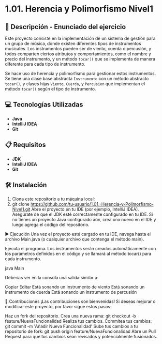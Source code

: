 # 1.01. Herencia y Polimorfismo Nivel1

## 📄 Descripción - Enunciado del ejercicio

Este proyecto consiste en la implementación de un sistema de gestión para un grupo de música, donde existen diferentes tipos de instrumentos musicales.
Los instrumentos pueden ser de viento, cuerda o percusión, 
y todos comparten ciertos atributos y comportamientos, como el nombre y precio del instrumento, y un método `tocar()` que se implementa de manera diferente para cada tipo de instrumento.

Se hace uso de herencia y polimorfismo para gestionar estos instrumentos.
Se tiene una clase base abstracta `Instrumento` con un método abstracto `tocar()`,
y clases hijas `Viento`, `Cuerda`, y `Percusion` que implementan el método `tocar()` según el tipo de instrumento.

## 💻 Tecnologías Utilizadas

- **Java** 
- **IntelliJ IDEA**
- **Git**

## 📋 Requisitos

- **JDK** 
- **IntelliJ IDEA** 
- **Git** 

## 🛠️ Instalación

1. Clona este repositorio a tu máquina local:
2. 
   git clone https://github.com/tu-usuario/1.01.-Herencia-y-Polimorfismo-Nivel1.git
  Abre el proyecto en tu IDE (por ejemplo, IntelliJ IDEA).
  Asegúrate de que el JDK esté correctamente configurado en tu IDE.
  Si no tienes un proyecto Java configurado aún, crea uno nuevo en el IDE y luego agrega el código del repositorio.

▶️ Ejecución
Una vez el proyecto esté cargado en tu IDE, navega hasta el archivo Main.java (o cualquier archivo que contenga el método main).

Ejecuta el programa. Los instrumentos serán creados automáticamente con los parámetros definidos en el código y se llamará al método tocar() para cada instrumento.

java Main

Deberías ver en la consola una salida similar a:

Copiar
Editar
Está sonando un instrumento de viento
Está sonando un instrumento de cuerda
Está sonando un instrumento de percusión

🤝 Contribuciones
¡Las contribuciones son bienvenidas! Si deseas mejorar o modificar este proyecto, por favor sigue estos pasos:

Haz un fork del repositorio.
Crea una nueva rama:
git checkout -b feature/NuevaFuncionalidad
Realiza tus cambios.
Commitea tus cambios:
git commit -m 'Añadir Nueva Funcionalidad'
Sube tus cambios a tu repositorio de fork:
git push origin feature/NuevaFuncionalidad
Abre un Pull Request para que tus cambios sean revisados y potencialmente fusionados.
